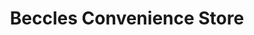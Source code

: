 ---
title: "Beccles Convenience Store"
url: /beccles/beccles-convenience-store/
shop: Lebensmittel
---